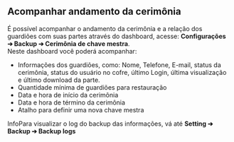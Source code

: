 ## Acompanhar andamento da cerimônia

É possível acompanhar o andamento da cerimônia e a relação dos guardiões com suas partes através do dashboard, acesse: **Configurações ➔ Backup ➔ Cerimônia de chave mestra**.  
Neste dashboard você poderá acompanhar:

* Informações dos guardiões, como: Nome, Telefone, E\-mail, status da cerimônia, status do usuário no cofre, último Login, última visualização e último download da parte.
* Quantidade mínima de guardiões para restauração
* Data e hora de início da cerimônia
* Data e hora de término da cerimônia
* Atalho para definir uma nova chave mestra

InfoPara visualizar o log do backup das informações, vá até **Setting ➔ Backup ➔ Backup logs**

